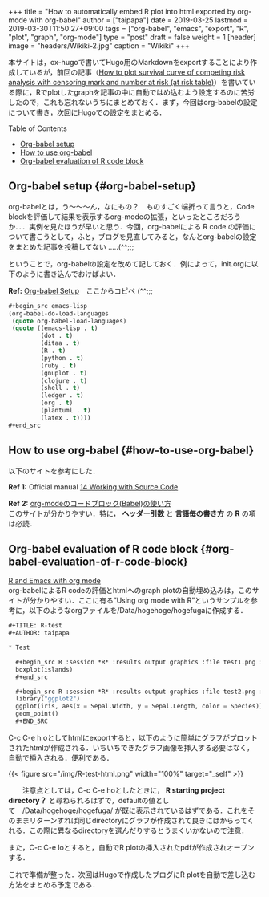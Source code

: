 +++
title = "How to automatically embed R plot into html exported by org-mode with org-babel"
author = ["taipapa"]
date = 2019-03-25
lastmod = 2019-03-30T11:50:27+09:00
tags = ["org-babel", "emacs", "export", "R", "plot", "graph", "org-mode"]
type = "post"
draft = false
weight = 1
[header]
  image = "headers/Wikiki-2.jpg"
  caption = "Wikiki"
+++

本サイトは，ox-hugoで書いてHugo用のMarkdownをexportすることにより作成しているが，前回の記事（[How to plot survival curve of competing risk analysis with censoring mark and number at risk (at risk table)](../prodlim)）を書いている際に，Rでplotしたgraphを記事の中に自動ではめ込むよう設定するのに苦労したので，これも忘れないうちにまとめておく．まず，今回はorg-babelの設定について書き，次回にHugoでの設定をまとめる．

<div class="ox-hugo-toc toc">
<div></div>

<div class="heading">Table of Contents</div>

- [Org-babel setup](#org-babel-setup)
- [How to use org-babel](#how-to-use-org-babel)
- [Org-babel evaluation of R code block](#org-babel-evaluation-of-r-code-block)

</div>
<!--endtoc-->


## Org-babel setup {#org-babel-setup}

org-babelとは，う～～～ん，なにもの？　ものすごく端折って言うと，Code blockを評価して結果を表示するorg-modeの拡張，といったところだろうか．．．実例を見たほうが早いと思う．今回，org-babelによる R code の評価について書こうとして，ふと，ブログを見直してみると，なんとorg-babelの設定をまとめた記事を投稿してない .....(^^;;;

ということで，org-babelの設定を改めて記しておく．例によって，init.orgに以下のように書き込んでおけばよい．

**Ref:** [Org-babel Setup](http://doc.norang.ca/org-mode.html#OrgBabel)　ここからコピペ  (^^;;;

```lisp
#+begin_src emacs-lisp
(org-babel-do-load-languages
 (quote org-babel-load-languages)
 (quote ((emacs-lisp . t)
         (dot . t)
         (ditaa . t)
         (R . t)
         (python . t)
         (ruby . t)
         (gnuplot . t)
         (clojure . t)
         (shell . t)
         (ledger . t)
         (org . t)
         (plantuml . t)
         (latex . t))))
#+end_src
```


## How to use org-babel {#how-to-use-org-babel}

以下のサイトを参考にした．

**Ref 1:** Official manual [14 Working with Source Code](https://orgmode.org/manual/Working-with-Source-Code.html#Working-with-Source-Code)

**Ref 2:** [org-modeのコードブロック(Babel)の使い方](http://misohena.jp/blog/2017-10-26-how-to-use-code-block-of-emacs-org-mode.html)   <br />
このサイトが分かりやすい．特に， **ヘッダー引数** と **言語毎の書き方** の **R** の項は必読．


## Org-babel evaluation of R code block {#org-babel-evaluation-of-r-code-block}

[R and Emacs with org mode](http://blogs.neuwirth.priv.at/software/2012/03/28/r-and-emacs-with-org-mode/)   <br />
org-babelによるR codeの評価とhtmlへのgraph plotの自動埋め込みは，このサイトが分かりやすい．ここに有る”Using org mode with R”というサンプルを参考に，以下のようなorgファイルを/Data/hogehoge/hogefugaに作成する．

```lisp
#+TITLE: R-test
#+AUTHOR: taipapa

* Test

  #+begin_src R :session *R* :results output graphics :file test1.png :exports both
  boxplot(islands)
  #+end_src

  #+begin_src R :session *R* :results output graphics :file test2.png :exports both
  library("ggplot2")
  ggplot(iris, aes(x = Sepal.Width, y = Sepal.Length, color = Species)) +
  geom_point()
  #+END_SRC
```

C-c C-e h oとしてhtmlにexportすると，以下のように簡単にグラフがプロットされたhtmlが作成される．いちいちできたグラフ画像を挿入する必要はなく，自動で挿入される．便利である．

{{< figure src="/img/R-test-html.png" width="100%" target="_self" >}}

　　注意点としては，C-c C-e hoとしたときに， **R starting project directory？** と尋ねられるはずで，defaultの値として　/Data/hogehoge/hogefuga/ が既に表示されているはずである．これをそのままリターンすれば同じdirectoryにグラフが作成されて良きにはからってくれる．この際に異なるdirectoryを選んだりするとうまくいかないので注意．

また，C-c C-e loとすると，自動でR plotの挿入されたpdfが作成されオープンする．

これで準備が整った．次回はHugoで作成したブログにR plotを自動で差し込む方法をまとめる予定である．
